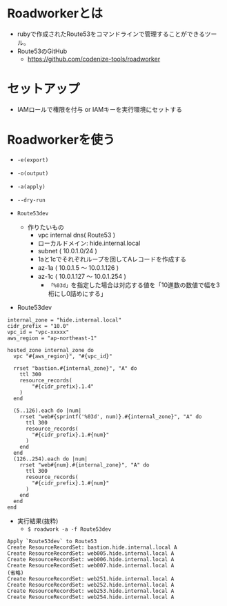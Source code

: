 # Roadworkerとは
- rubyで作成されたRoute53をコマンドラインで管理することができるツール。
- Route53のGitHub
  - https://github.com/codenize-tools/roadworker 

# セットアップ
- IAMロールで権限を付与 or  IAMキーを実行環境にセットする

# Roadworkerを使う
- `-e(export)`
- `-o(output)` 
- `-a(apply)`
- `--dry-run`


- `Route53dev`
  - 作りたいもの
      - vpc internal dns( Route53 )
      - ローカルドメイン: hide.internal.local  
      - subnet ( 10.0.1.0/24 ) 
      - 1aと1cでそれぞれループを回してAレコードを作成する
      - az-1a ( 10.0.1.5 〜 10.0.1.126 ) 
      - az-1c ( 10.0.1.127 〜 10.0.1.254 )
         - `「%03d」`を指定した場合は対応する値を「10進数の数値で幅を3桁にし0詰めにする」


- Route53dev

```
internal_zone = "hide.internal.local"
cidr_prefix = "10.0"
vpc_id = "vpc-xxxxx"
aws_region = "ap-northeast-1"

hosted_zone internal_zone do
  vpc "#{aws_region}", "#{vpc_id}"

  rrset "bastion.#{internal_zone}", "A" do
    ttl 300
    resource_records(
    	"#{cidr_prefix}.1.4"
    )
  end

  (5..126).each do |num|
    rrset "web#{sprintf('%03d', num)}.#{internal_zone}", "A" do
      ttl 300
      resource_records(
      	"#{cidr_prefix}.1.#{num}"
      )
    end
  end
  (126..254).each do |num|
    rrset "web#{num}.#{internal_zone}", "A" do
      ttl 300
      resource_records(
      	"#{cidr_prefix}.1.#{num}"
      )
    end
  end
end
```

- 実行結果(抜粋)
  - `$ roadwork -a -f Route53dev`

```
Apply `Route53dev` to Route53
Create ResourceRecordSet: bastion.hide.internal.local A
Create ResourceRecordSet: web005.hide.internal.local A
Create ResourceRecordSet: web006.hide.internal.local A
Create ResourceRecordSet: web007.hide.internal.local A
(省略)
Create ResourceRecordSet: web251.hide.internal.local A
Create ResourceRecordSet: web252.hide.internal.local A
Create ResourceRecordSet: web253.hide.internal.local A
Create ResourceRecordSet: web254.hide.internal.local A
```


